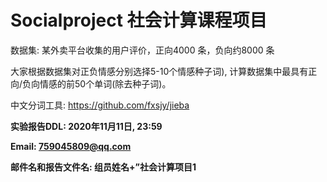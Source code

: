# Socialproject 社会计算课程项目
  数据集: 某外卖平台收集的用户评价，正向4000 条，负向约8000 条
  
  大家根据数据集对正负情感分别选择5-10个情感种子词), 计算数据集中最具有正向/负向情感的前50个单词(除去种子词)。
  
  中文分词工具: https://github.com/fxsjy/jieba
  
**实验报告DDL: 2020年11月11日, 23:59**

**Email: 759045809@qq.com**

**邮件名和报告文件名: 组员姓名+”社会计算项目1**
